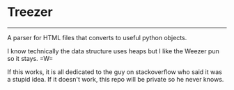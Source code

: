 # Treezer
---------------------------------------------------------------
A parser for HTML files that converts to useful python objects.

I know technically the data structure uses heaps but I like the Weezer pun so it stays. =W=

If this works, it is all dedicated to the guy on stackoverflow who said it was a stupid idea. If it doesn't work, this repo will be private so he never knows.
